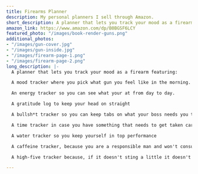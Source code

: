 ```yaml
---
title: Firearms Planner
description: My personal planners I sell through Amazon.
short_description: A planner that lets you track your mood as a firearm!
amazon_link: https://www.amazon.com/dp/B0BGSF6LCY
featured_photo: "/images/book-render-guns.png"
additional_photos:
- "/images/gun-cover.jpg"
- "/images/gun-inside.jpg"
- "/images/firearm-page-1.png"
- "/images/firearm-page-2.png"
long_description: |-
  A planner that lets you track your mood as a firearm featuring:

  A mood tracker where you pick what gun you feel like in the morning. Anyone who has played Call of Duty or used a firearm knows the temperament of a UZI verses a Sniper.

  An energy tracker so you can see what your at from day to day.

  A gratitude log to keep your head on straight

  A bullsh*t tracker so you can keep tabs on what your boss needs you to do today.

  A time tracker in case you have something that needs to get taken care of at a specific time.

  A water tracker so you keep yourself in top performance

  A caffeine tracker, because you are a responsible man and won't consume more than 400mg of caffeine in a day and keep your heart healthy.

  A high-five tracker because, if it doesn't sting a little it doesn't count.

---
```

